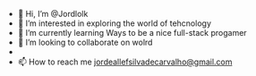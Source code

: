 - 👋 Hi, I’m @Jordlolk
- 👀 I’m interested in exploring the world of tehcnology
- 🌱 I’m currently learning Ways to be a nice full-stack progamer
- 💞️ I’m looking to collaborate on wolrd
-
- 📫 How to reach me jordeallefsilvadecarvalho@gmail.com

<!---
Jordlolk/Jordlolk is a ✨ special ✨ repository because its `README.md` (this file) appears on your GitHub profile.
You can click the Preview link to take a look at your changes.
--->
